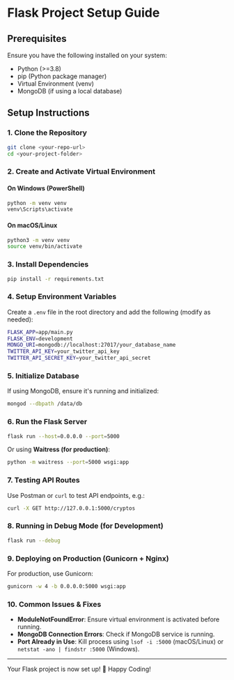 # Flask Project Setup Guide

## Prerequisites
Ensure you have the following installed on your system:
- Python (>=3.8)
- pip (Python package manager)
- Virtual Environment (venv)
- MongoDB (if using a local database)

## Setup Instructions

### 1. Clone the Repository
```sh
git clone <your-repo-url>
cd <your-project-folder>
```

### 2. Create and Activate Virtual Environment
#### On Windows (PowerShell)
```sh
python -m venv venv
venv\Scripts\activate
```

#### On macOS/Linux
```sh
python3 -m venv venv
source venv/bin/activate
```

### 3. Install Dependencies
```sh
pip install -r requirements.txt
```

### 4. Setup Environment Variables
Create a `.env` file in the root directory and add the following (modify as needed):
```sh
FLASK_APP=app/main.py
FLASK_ENV=development
MONGO_URI=mongodb://localhost:27017/your_database_name
TWITTER_API_KEY=your_twitter_api_key
TWITTER_API_SECRET_KEY=your_twitter_api_secret
```

### 5. Initialize Database
If using MongoDB, ensure it's running and initialized:
```sh
mongod --dbpath /data/db
```

### 6. Run the Flask Server
```sh
flask run --host=0.0.0.0 --port=5000
```
Or using **Waitress (for production)**:
```sh
python -m waitress --port=5000 wsgi:app
```

### 7. Testing API Routes
Use Postman or `curl` to test API endpoints, e.g.:
```sh
curl -X GET http://127.0.0.1:5000/cryptos
```

### 8. Running in Debug Mode (for Development)
```sh
flask run --debug
```

### 9. Deploying on Production (Gunicorn + Nginx)
For production, use Gunicorn:
```sh
gunicorn -w 4 -b 0.0.0.0:5000 wsgi:app
```

### 10. Common Issues & Fixes
- **ModuleNotFoundError**: Ensure virtual environment is activated before running.
- **MongoDB Connection Errors**: Check if MongoDB service is running.
- **Port Already in Use**: Kill process using `lsof -i :5000` (macOS/Linux) or `netstat -ano | findstr :5000` (Windows).

---
Your Flask project is now set up! 🚀 Happy Coding!